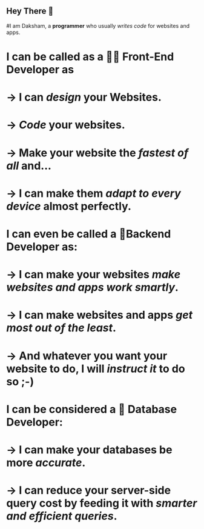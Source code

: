 ## Hey There 👋
#I am Daksham, a **programmer** who usually *writes code* for websites and apps.

# I can be called as a  👨‍🎨	**Front-End Developer** as
#  -> I can *design* your Websites.
#  -> *Code* your websites.
#  -> Make your website the *fastest of all* and...
#  -> I can make them *adapt to every device* almost perfectly.

# I can even be called a 🤖**Backend Developer** as:
#  -> I can make your websites *make websites and apps work smartly*.
#  -> I can make websites and apps *get most out of the least*.
#  -> And whatever you want your website to do, I will *instruct it* to do so ;-)

# I can be considered a 🤗	**Database Developer**:
#  -> I can make your databases be more *accurate*.
#  -> I can reduce your server-side query cost by feeding it with *smarter and efficient queries*.
